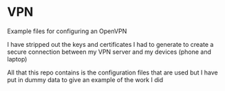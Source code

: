 # VPN
Example files for configuring an OpenVPN

I have stripped out the keys and certificates I had to generate to create a secure connection between my VPN server and my devices (phone and laptop)

All that this repo contains is the configuration files that are used but I have put in dummy data to give an example of the work I did
